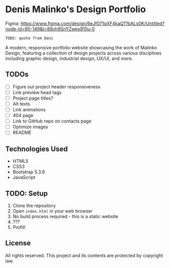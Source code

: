 # Denis Malinko's Design Portfolio

Figma: https://www.figma.com/design/6eJf071qXF4kaQTfbALs0K/Untitled?node-id=90-149&t=88vh9SnYZwes910u-0

`TODO: quote from Dani`

A modern, responsive portfolio website showcasing the work of Malinko Design, featuring a collection of design projects
across various disciplines including graphic design, industrial design, UX/UI, and more.

## TODOs

- [ ] Figure out project header responsiveness
- [ ] Link preview head tags
- [ ] Project page titles?
- [ ] Alt texts
- [ ] Link animations
- [ ] 404 page
- [ ] Link to GitHub repo on contacts page
- [ ] Optimize images
- [ ] README

## Technologies Used

- HTML5
- CSS3
- Bootstrap 5.3.6
- JavaScript

## TODO: Setup 

1. Clone the repository
2. Open `index.html` in your web browser
3. No build process required - this is a static website
4. ???
5. Profit!

## License

All rights reserved. This project and its contents are protected by copyright law.
